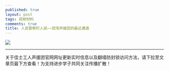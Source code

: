 ```yaml
---
published: true
layout: post
tags: 视频材料
comments: true
title: 人民警察盯人民——现场声援团的最近遭遇
---
```


![](http://wx3.sinaimg.cn/mw690/0060lm7Tly1fu24ohk29dj30lu8c01kz.jpg)

---
关于佳士工人声援团官网网址更新实时信息以及翻墙防封锁访问方法，请下拉至文章页最下方查看！为支持进步学子共同关注传播扩散！
